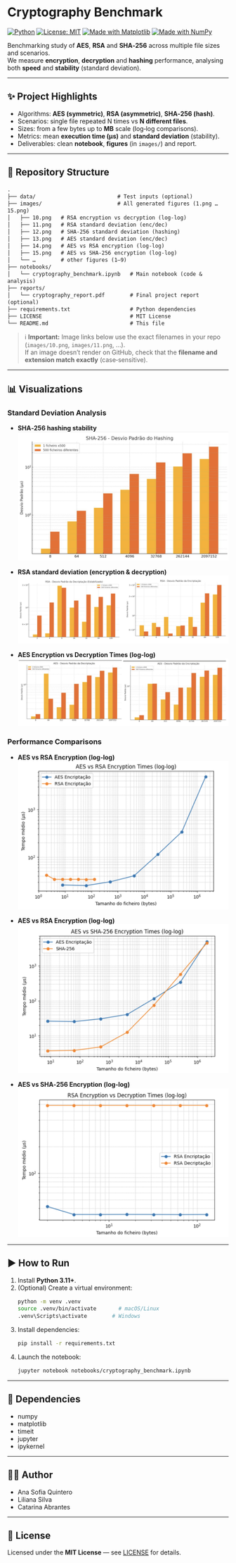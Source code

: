 # Cryptography Benchmark

[![Python](https://img.shields.io/badge/python-3.11%2B-blue)](https://www.python.org/)
[![License: MIT](https://img.shields.io/badge/License-MIT-green.svg)](./LICENSE)
[![Made with Matplotlib](https://img.shields.io/badge/Made%20with-Matplotlib-orange)](https://matplotlib.org/)
[![Made with NumPy](https://img.shields.io/badge/Made%20with-NumPy-blueviolet)](https://numpy.org/)

Benchmarking study of **AES**, **RSA** and **SHA‑256** across multiple file sizes and scenarios.  
We measure **encryption**, **decryption** and **hashing** performance, analysing both **speed** and **stability** (standard deviation).

---

## ✨ Project Highlights
- Algorithms: **AES (symmetric)**, **RSA (asymmetric)**, **SHA‑256 (hash)**.
- Scenarios: single file repeated N times vs **N different files**.
- Sizes: from a few bytes up to **MB** scale (log‑log comparisons).
- Metrics: mean **execution time (µs)** and **standard deviation** (stability).
- Deliverables: clean **notebook**, **figures** (in `images/`) and report.

---

## 📂 Repository Structure
```
.
├── data/                          # Test inputs (optional)
├── images/                        # All generated figures (1.png … 15.png)
│   ├── 10.png   # RSA encryption vs decryption (log‑log)
│   ├── 11.png   # RSA standard deviation (enc/dec)
│   ├── 12.png   # SHA‑256 standard deviation (hashing)
│   ├── 13.png   # AES standard deviation (enc/dec)
│   ├── 14.png   # AES vs RSA encryption (log‑log)
│   ├── 15.png   # AES vs SHA‑256 encryption (log‑log)
│   └── …        # other figures (1–9)
├── notebooks/
│   └── cryptography_benchmark.ipynb   # Main notebook (code & analysis)
├── reports/
│   └── cryptography_report.pdf        # Final project report (optional)
├── requirements.txt                   # Python dependencies
├── LICENSE                            # MIT License
└── README.md                          # This file
```

> ℹ️ **Important:** Image links below use the exact filenames in your repo (`images/10.png`, `images/11.png`, …).  
> If an image doesn’t render on GitHub, check that the **filename and extension match exactly** (case‑sensitive).

---

## 📊 Visualizations

### Standard Deviation Analysis
- **SHA‑256 hashing stability**  
  ![SHA‑256 Standard Deviation](images/12.png)

- **RSA standard deviation (encryption & decryption)**  
  ![RSA Standard Deviation](images/11.png)

- **AES Encryption vs Decryption Times (log‑log)**  
  ![RSA Enc vs Dec](images/10.png)




### Performance Comparisons

- **AES vs RSA Encryption (log‑log)**  
  ![AES Standard Deviation](images/13.png)

- **AES vs RSA Encryption (log‑log)**  
  ![AES vs RSA](images/14.png)

- **AES vs SHA‑256 Encryption (log‑log)**  
  ![AES vs SHA‑256](images/15.png)

---

## ▶️ How to Run
1. Install **Python 3.11+**.
2. (Optional) Create a virtual environment:
   ```bash
   python -m venv .venv
   source .venv/bin/activate       # macOS/Linux
   .venv\Scripts\activate        # Windows
   ```
3. Install dependencies:
   ```bash
   pip install -r requirements.txt
   ```
4. Launch the notebook:
   ```bash
   jupyter notebook notebooks/cryptography_benchmark.ipynb
   ```

---

## 🔧 Dependencies
- numpy
- matplotlib
- timeit
- jupyter
- ipykernel

---

## 👩‍💻 Author
- Ana Sofia Quintero
- Liliana Silva
- Catarina Abrantes

---

## 📄 License
Licensed under the **MIT License** — see [LICENSE](./LICENSE) for details.
